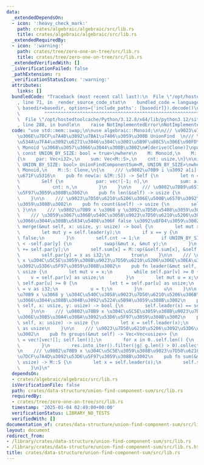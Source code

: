 ```yaml
---
data:
  _extendedDependsOn:
  - icon: ':heavy_check_mark:'
    path: crates/algebraic/algebraic/src/lib.rs
    title: crates/algebraic/algebraic/src/lib.rs
  _extendedRequiredBy:
  - icon: ':warning:'
    path: crates/tree/zero-one-on-tree/src/lib.rs
    title: crates/tree/zero-one-on-tree/src/lib.rs
  _extendedVerifiedWith: []
  _isVerificationFailed: false
  _pathExtension: rs
  _verificationStatusIcon: ':warning:'
  attributes:
    links: []
  bundledCode: "Traceback (most recent call last):\n  File \"/opt/hostedtoolcache/Python/3.12.8/x64/lib/python3.12/site-packages/onlinejudge_verify/documentation/build.py\"\
    , line 71, in _render_source_code_stat\n    bundled_code = language.bundle(stat.path,\
    \ basedir=basedir, options={'include_paths': [basedir]}).decode()\n          \
    \         ^^^^^^^^^^^^^^^^^^^^^^^^^^^^^^^^^^^^^^^^^^^^^^^^^^^^^^^^^^^^^^^^^^^^^^^^^^^^^^^^^\n\
    \  File \"/opt/hostedtoolcache/Python/3.12.8/x64/lib/python3.12/site-packages/onlinejudge_verify/languages/rust.py\"\
    , line 288, in bundle\n    raise NotImplementedError\nNotImplementedError\n"
  code: "use std::mem::swap;\n\nuse algebraic::Monoid;\n\n/// \u9023\u7D50\u6210\u5206\
    \u306E\u7DCF\u7A4D\u3092\u7BA1\u7406\u3059\u308B UnionFind  \n/// \u53EF\u63DB\
    \u534A\u7FA4\u3092\u6271\u3046\u304C\u3001\u5B9F\u88C5\u306E\u90FD\u5408\u4E0A\
    \ Monoid \u3068\u3057\u3066\u3044\u308B\u3002\n#[derive(Clone)]\npub struct UnionFindComponentSum<M,\
    \ const UNION_BY_SIZE: bool = true>\nwhere\n    M: Monoid,\n    M::S: Clone,\n\
    {\n    par: Vec<i32>,\n    sum: Vec<M::S>,\n    cnt: usize,\n}\n\nimpl<M, const\
    \ UNION_BY_SIZE: bool> UnionFindComponentSum<M, UNION_BY_SIZE>\nwhere\n    M:\
    \ Monoid,\n    M::S: Clone,\n{\n    /// \u9802\u70B9 i \u3092 a[i] \u3067\u521D\
    \u671F\u5316\n    pub fn new(a: &[M::S]) -> Self {\n        let n = a.len();\n\
    \        Self {\n            par: vec![-1; n],\n            sum: a.to_vec(),\n\
    \            cnt: n,\n        }\n    }\n\n    /// \u9802\u70B9\u6570\u3092\u53D6\
    \u5F97\u3059\u308B\u3002\n    pub fn len(&self) -> usize {\n        self.par.len()\n\
    \    }\n\n    /// \u9023\u7D50\u6210\u5206\u306E\u500B\u6570\u3092\u53D6\u5F97\
    \u3059\u308B\u3002\n    pub fn count(&self) -> usize {\n        self.cnt\n   \
    \ }\n\n    /// \u9802\u70B9 x \u3068 y \u3092\u7D50\u5408\u3059\u308B\u3002  \n\
    \    /// \u3059\u3067\u306B\u540C\u3058\u9023\u7D50\u6210\u5206\u306B\u5C5E\u3057\
    \u3066\u3044\u308B\u5834\u5408\u306F false \u3092\u8FD4\u3059\u3002\n    pub fn\
    \ merge(&mut self, x: usize, y: usize) -> bool {\n        let mut x = self.leader(x);\n\
    \        let mut y = self.leader(y);\n        if x == y {\n            return\
    \ false;\n        }\n        self.cnt -= 1;\n        if UNION_BY_SIZE && -self.par[x]\
    \ < -self.par[y] {\n            swap(&mut x, &mut y);\n        }\n        self.par[x]\
    \ += self.par[y];\n        self.sum[x] = M::op(&self.sum[x], &self.sum[y]);\n\
    \        self.par[y] = x as i32;\n        true\n    }\n\n    /// \u9802\u70B9\
    \ x \u304C\u5C5E\u3059\u308B\u9023\u7D50\u6210\u5206\u306E\u30EA\u30FC\u30C0\u30FC\
    \u3092\u53D6\u5F97\u3059\u308B\u3002\n    pub fn leader(&mut self, x: usize) ->\
    \ usize {\n        let mut v = x;\n        while self.par[v] >= 0 {\n        \
    \    v = self.par[v] as usize;\n        }\n        let mut u = x;\n        while\
    \ self.par[u] >= 0 {\n            let t = self.par[u] as usize;\n            self.par[u]\
    \ = v as i32;\n            u = t;\n        }\n        u\n    }\n\n    /// \u9802\
    \u70B9 x \u3068 y \u304C\u540C\u3058\u9023\u7D50\u6210\u5206\u306B\u5C5E\u3057\
    \u3066\u3044\u308B\u304B\u3092\u5224\u5B9A\u3059\u308B\u3002\n    pub fn same(&mut\
    \ self, x: usize, y: usize) -> bool {\n        self.leader(x) == self.leader(y)\n\
    \    }\n\n    /// \u9802\u70B9 x \u304C\u5C5E\u3059\u308B\u9023\u7D50\u6210\u5206\
    \u306E\u30B5\u30A4\u30BA\u3092\u53D6\u5F97\u3059\u308B\u3002\n    pub fn size(&mut\
    \ self, x: usize) -> usize {\n        let x = self.leader(x);\n        -self.par[x]\
    \ as usize\n    }\n\n    /// \u9023\u7D50\u6210\u5206\u3092\u53D6\u5F97\u3059\u308B\
    \u3002\n    pub fn groups(&mut self) -> Vec<Vec<usize>> {\n        let mut res\
    \ = vec![vec![]; self.len()];\n        for x in 0..self.len() {\n            res[self.leader(x)].push(x);\n\
    \        }\n        res.into_iter().filter(|g| g.len() > 0).collect()\n    }\n\
    \n    /// \u9802\u70B9 x \u304C\u5C5E\u3059\u308B\u9023\u7D50\u6210\u5206\u306E\
    \u7DCF\u7A4D\u3092\u53D6\u5F97\u3059\u308B\u3002\n    pub fn sum(&mut self, x:\
    \ usize) -> M::S {\n        let x = self.leader(x);\n        self.sum[x].clone()\n\
    \    }\n}\n"
  dependsOn:
  - crates/algebraic/algebraic/src/lib.rs
  isVerificationFile: false
  path: crates/data-structure/union-find-component-sum/src/lib.rs
  requiredBy:
  - crates/tree/zero-one-on-tree/src/lib.rs
  timestamp: '2025-01-04 02:49:00+00:00'
  verificationStatus: LIBRARY_NO_TESTS
  verifiedWith: []
documentation_of: crates/data-structure/union-find-component-sum/src/lib.rs
layout: document
redirect_from:
- /library/crates/data-structure/union-find-component-sum/src/lib.rs
- /library/crates/data-structure/union-find-component-sum/src/lib.rs.html
title: crates/data-structure/union-find-component-sum/src/lib.rs
---
```

